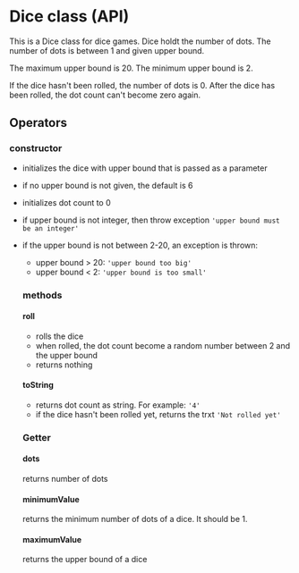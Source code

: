 # Dice class (API)

This is a Dice class for dice games. Dice holdt the number of dots. The number of dots is between 1 and given upper bound.

The maximum upper bound is 20. The minimum upper bound is 2.

If the dice hasn't been rolled, the number of dots is 0. After the dice has been rolled, the dot count can't become zero again.

## Operators

### **constructor**

- initializes the dice with upper bound that is passed as a parameter
- if no upper bound is not given, the default is 6
- initializes dot count to 0

- if upper bound is not integer, then throw exception `'upper bound must be an integer'`

- if the upper bound is not between 2-20, an exception is thrown:

  - upper bound > 20: `'upper bound too big'`
  - upper bound < 2: `'upper bound is too small'`

  ### **methods**

  #### **roll**

  - rolls the dice
  - when rolled, the dot count become a random number between 2 and the upper bound
  - returns nothing

  #### **toString**

  - returns dot count as string. For example: `'4'`
  - if the dice hasn't been rolled yet, returns the trxt `'Not rolled yet'`

  ### **Getter**

  #### **dots**

  returns number of dots

  #### **minimumValue**

  returns the minimum number of dots of a dice. It should be 1.

  #### **maximumValue**

  returns the upper bound of a dice
